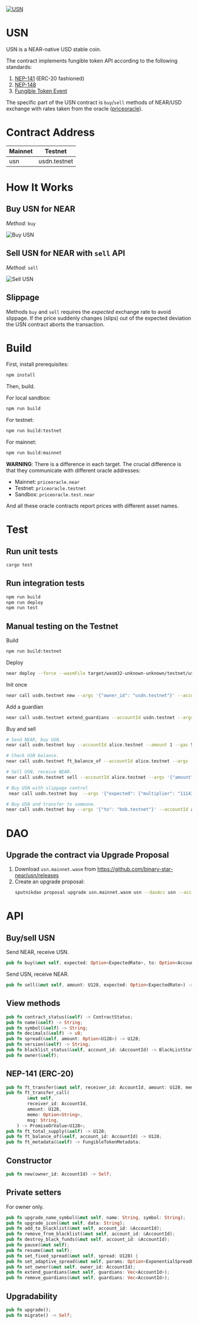 [![USN](https://github.com/binary-star-near/usn/actions/workflows/test.yaml/badge.svg?event=push)](https://github.com/binary-star-near/usn)

# USN

USN is a NEAR-native USD stable coin.

The contract implements fungible token API according to the following standards:

1. [NEP-141](https://nomicon.io/Standards/FungibleToken/Core) (ERC-20 fashioned)
2. [NEP-148](https://nomicon.io/Standards/FungibleToken/Metadata)
3. [Fungible Token Event](https://nomicon.io/Standards/FungibleToken/Event)

The specific part of the USN contract is `buy`/`sell` methods of NEAR/USD exchange with rates taken from the oracle ([priceoracle](https://github.com/NearDeFi/price-oracle/)).

# Contract Address

| Mainnet | Testnet      |
| ------- | ------------ |
| usn     | usdn.testnet |

# How It Works

## Buy USN for NEAR

_Method:_ `buy`

<img alt="Buy USN" src="images/buy.svg" />

## Sell USN for NEAR with `sell` API

_Method:_ `sell`

<img alt="Sell USN" src="images/sell.svg" />

## Slippage

Methods `buy` and `sell` requires the _expected_ exchange rate to avoid slippage. If the price suddenly changes (slips) out of the expected deviation the USN contract aborts the transaction.

# Build

First, install prerequisites:

```bash
npm install
```

Then, build.

For local sandbox:

```bash
npm run build
```

For testnet:

```bash
npm run build:testnet
```

For mainnet:

```bash
npm run build:mainnet
```

**WARNING**: There is a difference in each target. The crucial difference is that they communicate with different oracle addresses:

- Mainnet: `priceoracle.near`
- Testnet: `priceoracle.testnet`
- Sandbox: `priceoracle.test.near`

And all these oracle contracts report prices with different asset names.

# Test

## Run unit tests

```bash
cargo test
```

## Run integration tests

```bash
npm run build
npm run deploy
npm run test
```

## Manual testing on the Testnet

Build

```bash
npm run build:testnet
```

Deploy

```bash
near deploy --force --wasmFile target/wasm32-unknown-unknown/testnet/usn.wasm --accountId=usdn.testnet --masterAccount=usdn.testnet
```

Init once

```bash
near call usdn.testnet new --args '{"owner_id": "usdn.testnet"}' --accountId=usdn.testnet
```

Add a guardian

```bash
near call usdn.testnet extend_guardians --accountId usdn.testnet --args '{"guardians": ["alice.testnet"]}'
```

Buy and sell

```bash
# Send NEAR, buy USN.
near call usdn.testnet buy --accountId alice.testnet --amount 1 --gas 50000000000000

# Check USN balance.
near call usdn.testnet ft_balance_of --accountId alice.testnet --args '{"account_id": "alice.testnet"}'

# Sell USN, receive NEAR.
near call usdn.testnet sell --accountId alice.testnet --args '{"amount": "118800"}' --amount 0.000000000000000000000001 --gas 50000000000000

# Buy USN with slippage control
 near call usdn.testnet buy  --args '{"expected": {"multiplier": "111439", "slippage": "10", "decimals": "28" }}' --accountId alice.testnet --amount 1 --gas 50000000000000

# Buy USN and transfer to someone.
near call usdn.testnet buy --args '{"to": "bob.testnet"}' --accountId alice.testnet --amount 1 --gas 50000000000000
```

# DAO

## Upgrade the contract via Upgrade Proposal

1. Download `usn.mainnet.wasm` from https://github.com/binary-star-near/usn/releases
2. Create an upgrade proposal:
   ```bash
   sputnikdao proposal upgrade usn.mainnet.wasm usn --daoAcc usn --accountId alice.near --network mainnet
   ```

# API

## Buy/sell USN

Send NEAR, receive USN.

```rust
pub fn buy(&mut self, expected: Option<ExpectedRate>, to: Option<AccountId>);
```

Send USN, receive NEAR.

```rust
pub fn sell(&mut self, amount: U128, expected: Option<ExpectedRate>) -> Promise;
```

## View methods

```rust
pub fn contract_status(&self) -> ContractStatus;
pub fn name(&self) -> String;
pub fn symbol(&self) -> String;
pub fn decimals(&self) -> u8;
pub fn spread(&self, amount: Option<U128>) -> U128;
pub fn version(&self) -> String;
pub fn blacklist_status(&self, account_id: &AccountId) -> BlackListStatus;
pub fn owner(&self);
```

## NEP-141 (ERC-20)

```rust
pub fn ft_transfer(&mut self, receiver_id: AccountId, amount: U128, memo: Option<String>);
pub fn ft_transfer_call(
        &mut self,
        receiver_id: AccountId,
        amount: U128,
        memo: Option<String>,
        msg: String,
    ) -> PromiseOrValue<U128>;
pub fn ft_total_supply(&self) -> U128;
pub fn ft_balance_of(&self, account_id: AccountId) -> U128;
pub fn ft_metadata(&self) -> FungibleTokenMetadata;
```

## Constructor

```rust
pub fn new(owner_id: AccountId) -> Self;
```

## Private setters

For owner only.

```rust
pub fn upgrade_name_symbol(&mut self, name: String, symbol: String);
pub fn upgrade_icon(&mut self, data: String);
pub fn add_to_blacklist(&mut self, account_id: &AccountId);
pub fn remove_from_blacklist(&mut self, account_id: &AccountId);
pub fn destroy_black_funds(&mut self, account_id: &AccountId);
pub fn pause(&mut self);
pub fn resume(&mut self);
pub fn set_fixed_spread(&mut self, spread: U128) {
pub fn set_adaptive_spread(&mut self, params: Option<ExponentialSpreadParams>);
pub fn set_owner(&mut self, owner_id: AccountId);
pub fn extend_guardians(&mut self, guardians: Vec<AccountId>);
pub fn remove_guardians(&mut self, guardians: Vec<AccountId>);
```

## Upgradability

```rust
pub fn upgrade();
pub fn migrate() -> Self;
```
